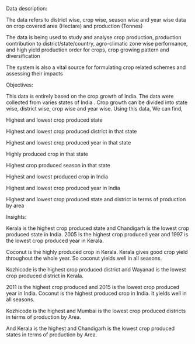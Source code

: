 Data description:

The data refers to district wise, crop wise, season wise and year wise data on crop covered area (Hectare) and production (Tonnes) 

 The data is being used to study and analyse crop production, production contribution to district/state/country, agro-climatic zone wise performance, and high yield production   order for crops, crop growing pattern and diversification
 
 The system is also a vital source for formulating crop related schemes and assessing their impacts


Objectives:

This data is entirely based on the crop growth of India. The data were collected from varies states of India . Crop growth can be divided into state wise, district wise, crop wise and year wise. 
Using this data, We can find,

Highest and lowest crop produced state

Highest and lowest crop produced district in that state

Highest and lowest crop produced year in that state

Highly  produced crop in that state

Highest crop produced season in that state

Highest and lowest  produced crop in India

Highest and lowest crop produced year in India

Highest and lowest crop produced state and district in terms of production by area 


Insights:


Kerala is the highest crop produced state and Chandigarh is the lowest crop produced state in India. 2005 is the highest crop produced year and 1997 is the lowest crop produced year in Kerala.

 Coconut is the highly produced crop in Kerala. Kerala gives good crop yield throughout the whole year. So coconut yields well in all seasons.
 
Kozhicode is the highest crop produced district and Wayanad is the lowest crop produced district in Kerala. 

2011 is the highest crop produced and 2015 is the lowest crop produced year in India. Coconut is the highest produced crop in India. It yields well in all seasons.

Kozhicode is the highest and Mumbai is the lowest crop produced districts in terms of production by Area.

And Kerala is the highest and Chandigarh is the lowest crop produced states in terms of production by Area.
